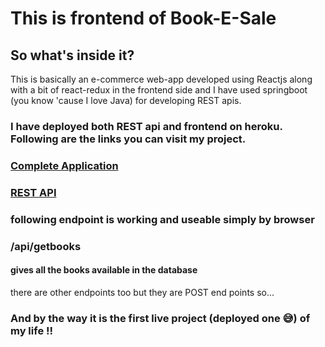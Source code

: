 # This is frontend of Book-E-Sale 

## So what's inside it?
This is basically an e-commerce web-app developed using Reactjs along with a bit of react-redux in the frontend side and I have used springboot (you know 'cause I love Java) for developing REST apis.

### I have deployed both REST api and frontend on heroku. Following are the links you can visit my project.

### [Complete Application](https://book-baazar.herokuapp.com/)
### [REST API](https://rest-api-tatvasoft.herokuapp.com/)

### following endpoint is working and useable simply by browser

### /api/getbooks 
#### gives all the books available in the database 
there are other endpoints too but they are POST end points so...

### And by the way it is the first live project (deployed one 😅) of my life !!



